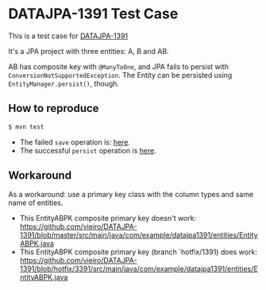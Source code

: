 # DATAJPA-1391 Test Case

This is a test case for [DATAJPA-1391](https://github.com/spring-projects/spring-data-jpa/issues/1710)

It's a JPA project with three entities: A, B and AB.

AB has composite key with `@ManyToOne`, and JPA fails to persist
with `ConversionNotSupportedException`. The Entity can be persisted
using `EntityManager.persist()`, though.

## How to reproduce

```bash
$ mvn test
```

* The failed `save` operation is: [here](https://github.com/vieiro/DATAJPA-1391/blob/b95c0ca4536a490b04d16edbe651126c3cafbc8a/src/test/java/com/example/datajpa1391/entities/EntityABTest.java#L75).
* The successful `persist` operation is [here](https://github.com/vieiro/DATAJPA-1391/blob/b95c0ca4536a490b04d16edbe651126c3cafbc8a/src/test/java/com/example/datajpa1391/entities/EntityABTest.java#L98).

## Workaround

As a workaround: use a primary key class with the column types and same name of entities.

* This EntityABPK composite primary key doesn't work: https://github.com/vieiro/DATAJPA-1391/blob/master/src/main/java/com/example/datajpa1391/entities/EntityABPK.java
* This EntityABPK composite primary key (branch `hotfix/1391) does work: https://github.com/vieiro/DATAJPA-1391/blob/hotfix/3391/src/main/java/com/example/datajpa1391/entities/EntityABPK.java

